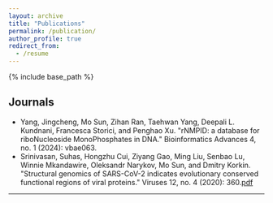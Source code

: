 ```yaml
---
layout: archive
title: "Publications"
permalink: /publication/
author_profile: true
redirect_from:
  - /resume
---
```


{% include base_path %}

Journals
---
* Yang, Jingcheng, Mo Sun, Zihan Ran, Taehwan Yang, Deepali L. Kundnani, Francesca Storici, and Penghao Xu. "rNMPID: a database for riboNucleoside MonoPhosphates in DNA." Bioinformatics Advances 4, no. 1 (2024): vbae063. 
* Srinivasan, Suhas, Hongzhu Cui, Ziyang Gao, Ming Liu, Senbao Lu, Winnie Mkandawire, Oleksandr Narykov, Mo Sun, and Dmitry Korkin. "Structural genomics of SARS-CoV-2 indicates evolutionary conserved functional regions of viral proteins." Viruses 12, no. 4 (2020): 360.[pdf]('http://msun330.github.io/files/viruses-12-00360-v2.pdf')
---
  

